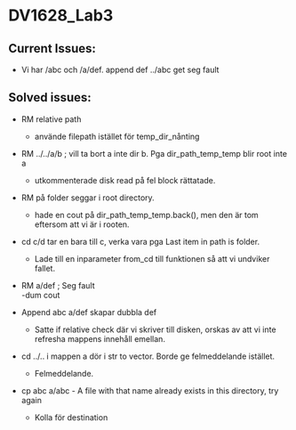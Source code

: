 # DV1628_Lab3

## Current Issues:

* Vi har /abc och /a/def. append def ../abc get seg fault



## Solved issues:
* RM relative path
    - använde filepath istället för temp_dir_nånting
* RM ../../a/b ; vill ta bort a inte dir b. Pga dir_path_temp_temp blir root inte a 
    - utkommenterade disk read på fel block rättatade.
* RM på folder seggar i root directory.
    - hade en cout på dir_path_temp_temp.back(), men den är tom eftersom att vi är i rooten.
* cd c/d tar en bara till c, verka vara pga Last item in path is folder.
    - Lade till en inparameter from_cd till funktionen så att vi undviker fallet.

* RM a/def ; Seg fault  
    -dum cout

* Append abc a/def skapar dubbla def 
    - Satte if relative check där vi skriver till disken, orskas av att vi inte refresha mappens innehåll emellan.


* cd ../.. i mappen a dör i str to vector. Borde ge felmeddelande istället.
    - Felmeddelande.

* cp abc a/abc - A file with that name already exists in this directory, try again
    - Kolla för destination 